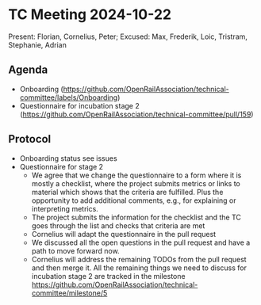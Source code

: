 # TC Meeting 2024-10-22

Present: Florian, Cornelius, Peter; Excused: Max, Frederik, Loic, Tristram, Stephanie, Adrian

## Agenda

* Onboarding (https://github.com/OpenRailAssociation/technical-committee/labels/Onboarding)
* Questionnaire for incubation stage 2 (https://github.com/OpenRailAssociation/technical-committee/pull/159)

## Protocol

* Onboarding status see issues
* Questionnaire for stage 2
  * We agree that we change the questionnaire to a form where it is mostly a checklist, where the project submits metrics or links to material which shows that the criteria are fulfilled. Plus the opportunity to add additional comments, e.g., for explaining or interpreting metrics.
  * The project submits the information for the checklist and the TC goes through the list and checks that criteria are met
  * Cornelius will adapt the questionnaire in the pull request
  * We discussed all the open questions in the pull request and have a path to move forward now.
  * Cornelius will address the remaining TODOs from the pull request and then merge it. All the remaining things we need to discuss for incubation stage 2 are tracked in the milestone https://github.com/OpenRailAssociation/technical-committee/milestone/5
